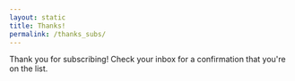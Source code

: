 ```yaml
---
layout: static
title: Thanks!
permalink: /thanks_subs/
---
```


Thank you for subscribing! Check your inbox for a confirmation that you're on the list.
